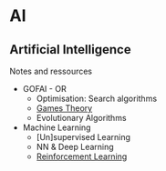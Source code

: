 # AI

## Artificial Intelligence

Notes and ressources

* GOFAI - OR
    * Optimisation: Search algorithms
    * [Games Theory](/ai/game-theory)
    * Evolutionary Algorithms
* Machine Learning
    * [Un]supervised Learning
    * NN & Deep Learning
    * [Reinforcement Learning](/ai/RL)
